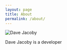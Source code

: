 ```yaml
---
layout: page
title: About
permalink: /about/
---
```


![Dave Jacoby](https://jacoby.github.io/images/fav.png)

Dave Jacoby is a developer 

